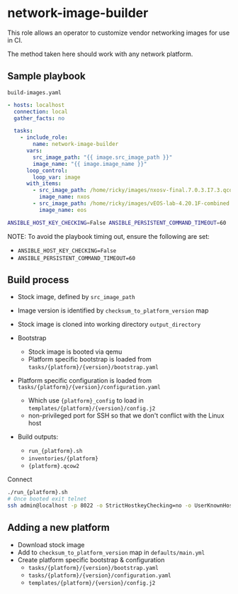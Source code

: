 # network-image-builder

This role allows an operator to customize vendor networking images for use in CI.

The method taken here should work with any network platform.

## Sample playbook

`build-images.yaml`

```yaml
- hosts: localhost
  connection: local
  gather_facts: no

  tasks:
    - include_role:
        name: network-image-builder
      vars:
        src_image_path: "{{ image.src_image_path }}"
        image_name: "{{ image.image_name }}"
      loop_control:
        loop_var: image
      with_items:
        - src_image_path: /home/ricky/images/nxosv-final.7.0.3.I7.3.qcow2
          image_name: nxos
        - src_image_path: /home/ricky/images/vEOS-lab-4.20.1F-combined.vmdk
          image_name: eos
```

```sh
ANSIBLE_HOST_KEY_CHECKING=False ANSIBLE_PERSISTENT_COMMAND_TIMEOUT=60  ansible-playbook build-images.yaml
```

NOTE: To avoid the playbook timing out, ensure the following are set:

* `ANSIBLE_HOST_KEY_CHECKING=False`
* `ANSIBLE_PERSISTENT_COMMAND_TIMEOUT=60`

## Build process

* Stock image, defined by `src_image_path`
* Image version is identified by `checksum_to_platform_version` map
* Stock image is cloned into working directory `output_directory`
* Bootstrap

  * Stock image is booted via qemu
  * Platform specific bootstrap is loaded from `tasks/{platform}/{version}/bootstrap.yaml`

* Platform specific configuration is loaded from `tasks/{platform}/{version}/configuration.yaml`

  * Which use `{platform}_config` to load in `templates/{platform}/{version}/config.j2`
  * non-privileged port for SSH so that we don't conflict with the Linux host

* Build outputs:

  * `run_{platform}.sh`
  * `inventories/{platform}`
  * `{platform}.qcow2`

Connect

```sh
./run_{platform}.sh
# Once booted exit telnet
ssh admin@localhost -p 8022 -o StrictHostkeyChecking=no -o UserKnownHostsFile=/dev/null
```

## Adding a new platform

* Download stock image
* Add to `checksum_to_platform_version` map in `defaults/main.yml`
* Create platform specific bootstrap & configuration
  * `tasks/{platform}/{version}/bootstrap.yaml`
  * `tasks/{platform}/{version}/configuration.yaml`
  * `templates/{platform}/{version}/config.j2`
